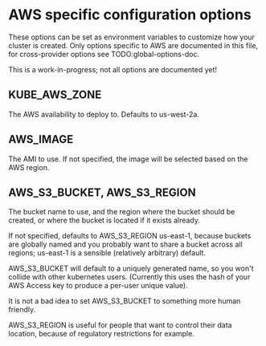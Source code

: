 # AWS specific configuration options

These options can be set as environment variables to customize how your cluster is created.  Only options
specific to AWS are documented in this file, for cross-provider options see TODO:global-options-doc.

This is a work-in-progress; not all options are documented yet!

## KUBE_AWS_ZONE

The AWS availability to deploy to.  Defaults to us-west-2a.

## AWS_IMAGE

The AMI to use.  If not specified, the image will be selected based on the AWS region.

## AWS_S3_BUCKET, AWS_S3_REGION

The bucket name to use, and the region where the bucket should be created, or where the bucket is located if it exists already.

If not specified, defaults to AWS_S3_REGION us-east-1, because buckets are globally named and you probably
want to share a bucket across all regions; us-east-1 is a sensible (relatively arbitrary) default.

AWS_S3_BUCKET will default to a uniquely generated name, so you won't collide with other kubernetes users.
(Currently this uses the hash of your AWS Access key to produce a per-user unique value).

It is not a bad idea to set AWS_S3_BUCKET to something more human friendly.

AWS_S3_REGION is useful for people that want to control their data location, because of regulatory restrictions for example.
